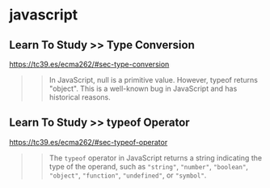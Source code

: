 # javascript

## Learn To Study >> Type Conversion
https://tc39.es/ecma262/#sec-type-conversion

>>  In JavaScript, null is a primitive value. However, typeof returns "object".
>>  This is a well-known bug in JavaScript and has historical reasons.

## Learn To Study >> typeof Operator
https://tc39.es/ecma262/#sec-typeof-operator

>>  The `typeof` operator in JavaScript returns a string indicating the type of the operand, such as `"string"`, `"number"`, `"boolean"`, `"object"`, `"function"`, `"undefined"`, or `"symbol"`.
